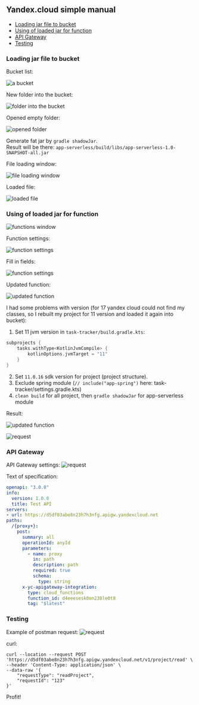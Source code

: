 ## Yandex.cloud simple manual

- [Loading jar file to bucket](#Loading-jar-file-to-bucket)
- [Using of loaded jar for function](#Using-of-loaded-jar-for-function)
- [API Gateway](#API-Gateway)
- [Testing](#Testing)

### Loading jar file to bucket

Bucket list:

![a bucket](img/img1.png)

New folder into the bucket:

![folder into the bucket](img/img2.png)

Opened empty folder:

![opened folder](img/img3.png)

Generate fat jar by `gradle shadowJar`.  
Result will be there: `app-serverless/build/libs/app-serverless-1.0-SNAPSHOT-all.jar`

File loading window:

![file loading window](img/img4.png)

Loaded file:

![loaded file](img/img5.png)

### Using of loaded jar for function

![functions window](img/img6.png)

Function settings:

![function settings](img/img7.png)

Fill in fields:

![function settings](img/img8.png)

Updated function:

![updated function](img/img8.png)

I had some problems with version (for 17 yandex cloud could not find my classes, so I rebuilt my project for 11 version and loaded it again into bucket):
1. Set 11 jvm version in `task-tracker/build.gradle.kts`:
```kotlin
subprojects {
    tasks.withType<KotlinJvmCompile> {
        kotlinOptions.jvmTarget = "11"
    }
}
```
2. Set `11.0.16` sdk version for project (project structure).
3. Exclude spring module (`// include("app-spring")` here: task-tracker/settings.gradle.kts)
4. `clean build` for all project, then `gradle shadowJar` for app-serverless module

Result:

![updated function](img/img9.png)

![request](img/img10.png)

### API Gateway

API Gateway settings:
![request](img/img11.png)

Text of specification:
```yaml
openapi: "3.0.0"
info:
  version: 1.0.0
  title: Test API
servers:
- url: https://d5df03abe8n23h7h3nfg.apigw.yandexcloud.net
paths:
  /{proxy+}:
    post:
      summary: all
      operationId: anyId
      parameters:
        - name: proxy
          in: path
          description: path
          required: true
          schema:
            type: string
      x-yc-apigateway-integration:
        type: cloud_functions
        function_id: d4eeesesk0on238le0t8
        tag: "$latest"
```

### Testing

Example of postman request:
![request](img/img12.png)

curl:
```
curl --location --request POST 'https://d5df03abe8n23h7h3nfg.apigw.yandexcloud.net/v1/project/read' \
--header 'Content-Type: application/json' \
--data-raw '{
    "requestType": "readProject",
    "requestId": "123"
}'
```

Profit!
